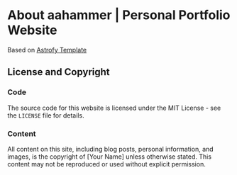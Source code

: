 # About aahammer | Personal Portfolio Website

Based on [Astrofy Template](https://astrofy-template.netlify.app/) 

## License and Copyright

### Code
The source code for this website is licensed under the MIT License - see the `LICENSE` file for details.

### Content
All content on this site, including blog posts, personal information, and images, is the copyright of [Your Name] unless otherwise stated. This content may not be reproduced or used without explicit permission.

